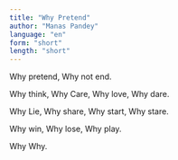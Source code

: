 ```yaml
---
title: "Why Pretend"
author: "Manas Pandey"
language: "en"
form: "short"
length: "short"
---
```

Why pretend,
Why not end.


Why think,
Why Care,
Why love,
Why dare.


Why Lie,
Why share,
Why start,
Why stare.


Why win,
Why lose,
Why play.


Why Why.